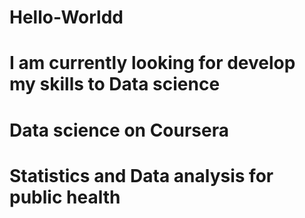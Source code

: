 # Hello-Worldd
# I am currently looking for develop my skills to Data science
# Data science on Coursera 
# Statistics and Data analysis for public health


